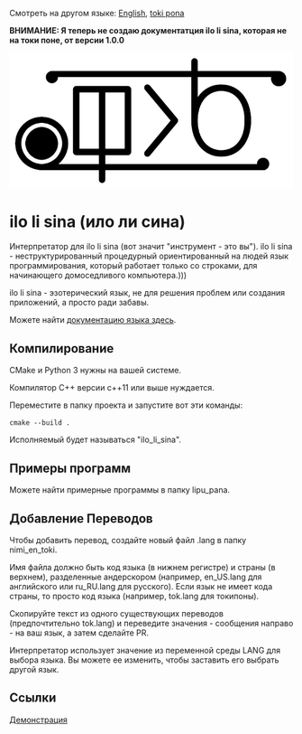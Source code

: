 Смотреть на другом языке: [English](README-en_US.md "View in English"), [toki pona](../README.md "lukin kepeken toki pona")

**ВНИМАНИЕ: Я теперь не создаю документатция ilo li sina, которая не на токи поне, от версии 1.0.0**

![значок ilo li sina](../sitelen-suli.png)

# **ilo li sina (ило ли сина)**

Интерпретатор для ilo li sina (вот значит "инструмент - это вы"). ilo li sina - неструктурированный процедурный ориентированный на людей язык программирования, который работает только со строками, для начинающего домоседливого компьютера.)))

ilo li sina - эзотерический язык, не для решения проблем или создания приложений, а просто ради забавы.

Можете найти [документацию языка здесь](nasin_kepeken-ru_RU.md "Документация ilo li sina").

## **Компилирование**

CMake и Python 3 нужны на вашей системе.

Компилятор C++ версии c++11 или выше нуждается.

Переместите в папку проекта и запустите вот эти команды:

```console
cmake --build .
```

Исполняемый будет называться "ilo_li_sina".

## **Примеры программ**

Можете найти примерные программы в папку lipu_pana.

## **Добавление Переводов**

Чтобы добавить перевод, создайте новый файл .lang в папку nimi_en_toki.

Имя файла должно быть код языка (в нижнем регистре) и страны (в верхнем), разделенные андерскором (например, en_US.lang для английского или ru_RU.lang для русского). Если язык не имеет кода страны, то просто код языка (например, tok.lang для токипоны).

Скопируйте текст из одного существующих переводов (предпочтительно tok.lang) и переведите значения - сообщения направо - на ваш язык, а затем сделайте PR.

Интерпретатор использует значение из переменной среды LANG для выбора языка.  Вы можете ее изменить, чтобы заставить его выбрать другой язык.

## **Ссылки**
[Демонстрация](https://odysee.com/toki-nasa-lili-mi-ilo-li-sina-pi-lawa-e-ilo-nanpa:54b96d2ce3e6ab4cde57a4522a8ac90c8a140796?r=HYroMZaqrVN4gL5oSJ35gcTgt3K56r39 "Демонстрация ilo li sina")
